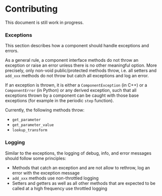 # Contributing

This document is still work in progress.

### Exceptions

This section describes how a component should handle exceptions and errors.

As a general rule, a component interface methods do not throw an exception or raise an error unless there is no other
meaningful option. More precisely, only non-void public/protected methods throw, i.e. all setters and `add_xxx` methods 
do not throw but catch all exceptions and log an error.

If an exception is thrown, it is either a `ComponentException` (in C++) or a `ComponentError` (in Python) or any
derived exception, such that all exceptions thrown by a component can be caught with those base exceptions (for example
in the periodic `step` function).

Currently, the following methods throw:
- `get_parameter`
- `get_parameter_value`
- `lookup_transform`

### Logging

Similar to the exceptions, the logging of debug, info, and error messages should follow some principles:

- Methods that catch an exception and are not allow to rethrow, log an error with the exception message
- `add_xxx` methods use non-throttled logging
- Setters and getters as well as all other methods that are expected to be called at a high frequency use throttled
  logging